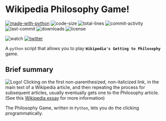 # Wikipedia Philosophy Game!
[![made-with-python](https://img.shields.io/badge/made%20with-Python%20%3E3-1f425f.svg?color=blueviolet&style=plastic&logo=vscode)](https://www.python.org/)
![code-size](https://img.shields.io/github/languages/code-size/black-fractal/wikipedia-philosophy-game?style=plastic)
![total-lines](https://img.shields.io/tokei/lines/github/black-fractal/wikipedia-philosophy-game?style=plastic&color=green)
![commit-activity](https://img.shields.io/github/commit-activity/m/black-fractal/wikipedia-philosophy-game?color=brightgreen&style=plastic)
![last-commit](https://img.shields.io/github/last-commit/black-fractal/wikipedia-philosophy-game?color=9cf&style=plastic)
![downloads](https://img.shields.io/github/downloads/black-fractal/wikipedia-philosophy-game/total?style=plastic)
![license](https://img.shields.io/github/license/black-fractal/wikipedia-philosophy-game?style=plastic)

![watch](https://img.shields.io/github/watchers/black-fractal/wikipedia-philosophy-game?label=watch&style=social)
[![twitter](https://img.shields.io/twitter/follow/V4HlD?color=yellow&label=twitter%20follow&style=social)](https://twitter.com/V4HlD)

A `python` script that allows you to play **`Wikipedia's Getting to Philosophy`** game.

## Brief summary
![Logo!](https://repository-images.githubusercontent.com/327747829/309bb600-51df-11eb-93e9-e75ee646b92a)
Clicking on the first non-parenthesized, non-italicized link, in the main text of a Wikipedia article, and then repeating the process for subsequent articles, usually eventually gets one to the Philosophy article. (See this [Wikipedia essay](https://en.wikipedia.org/wiki/Wikipedia:Getting_to_Philosophy) for more information)

The Philosophy Game, written in `Python`, lets you do the clicking programmatically.
